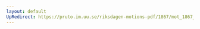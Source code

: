 ```yaml
---
layout: default
UpRedirect: https://pruto.im.uu.se/riksdagen-motions-pdf/1867/mot_1867__ak__135/mot_1867__ak__135-011.pdf
---
```

